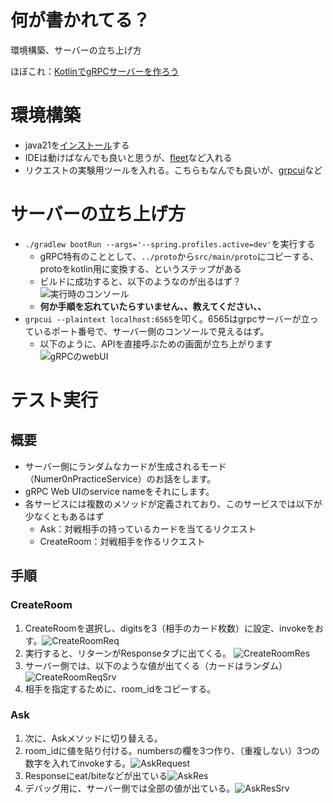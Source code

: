 # 何が書かれてる？
環境構築、サーバーの立ち上げ方

ほぼこれ：[KotlinでgRPCサーバーを作ろう](https://creators.videomarket.co.jp/entry/2021/10/05/172724)

# 環境構築
* java21を[インストール](https://www.oracle.com/jp/java/technologies/downloads/#jdk21-windows)する
* IDEは動けばなんでも良いと思うが、[fleet](https://www.jetbrains.com/ja-jp/fleet/)など入れる
* リクエストの実験用ツールを入れる。こちらもなんでも良いが、[grpcui](https://github.com/fullstorydev/grpcui)など

# サーバーの立ち上げ方
* ```./gradlew bootRun --args='--spring.profiles.active=dev'```を実行する
    - gRPC特有のこととして、```../proto```から```src/main/proto```にコピーする、protoをkotlin用に変換する、というステップがある
    - ビルドに成功すると、以下のようなのが出るはず？
![実行時のコンソール](./images/run/run_server.png)
    - **何か手順を忘れていたらすいません、、教えてください、、**
* ```grpcui --plaintext localhost:6565```を叩く。6565はgrpcサーバーが立っているポート番号で、サーバー側のコンソールで見えるはず。
    - 以下のように、APIを直接呼ぶための画面が立ち上がります![gRPCのwebUI](./images/run/grpc_webui.png)

# テスト実行
## 概要
* サーバー側にランダムなカードが生成されるモード（Numer0nPracticeService）のお話をします。
* gRPC Web UIのservice nameをそれにします。
* 各サービスには複数のメソッドが定義されており、このサービスでは以下が少なくともあるはず
    - Ask：対戦相手の持っているカードを当てるリクエスト
    - CreateRoom：対戦相手を作るリクエスト
 
## 手順

### CreateRoom
1. CreateRoomを選択し、digitsを3（相手のカード枚数）に設定、invokeをおす。![CreateRoomReq](./images/run/create_room_request.png)
1. 実行すると、リターンがResponseタブに出てくる。 ![CreateRoomRes](./images/run/create_room_response.png)
1. サーバー側では、以下のような値が出てくる（カードはランダム）![CreateRoomReqSrv](./images/run/create_room_response_server.png)
1. 相手を指定するために、room_idをコピーする。

### Ask
1. 次に、Askメソッドに切り替える。
1. room_idに値を貼り付ける。numbersの欄を3つ作り、（重複しない）3つの数字を入れてinvokeする。![AskRequest](./images/run/ask_request.png)
1. Responseにeat/biteなどが出ている![AskRes](./images/run/ask_response.png)
1. デバッグ用に、サーバー側では全部の値が出ている。![AskResSrv](./images/run/ask_response_server.png)
